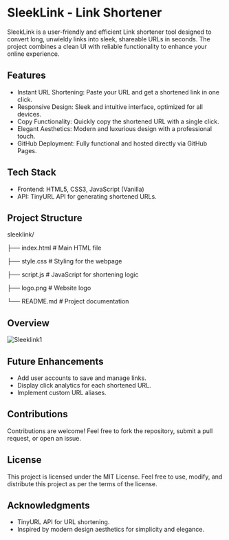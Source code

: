 
# SleekLink - Link Shortener

SleekLink is a user-friendly and efficient Link shortener tool designed to convert long, unwieldy links into sleek, shareable URLs in seconds. The project combines a clean UI with reliable functionality to enhance your online experience.
## Features

- Instant URL Shortening: Paste your URL and get a shortened link in one click.
- Responsive Design: Sleek and intuitive interface, optimized for all devices.
- Copy Functionality: Quickly copy the shortened URL with a single click.
- Elegant Aesthetics: Modern and luxurious design with a professional touch.
- GitHub Deployment: Fully functional and hosted directly via GitHub Pages.



## Tech Stack

- Frontend: HTML5, CSS3, JavaScript (Vanilla)
- API: TinyURL API for generating shortened URLs.
## Project Structure

sleeklink/

├── index.html       # Main HTML file

├── style.css        # Styling for the webpage

├── script.js        # JavaScript for shortening logic

├── logo.png         # Website logo

└── README.md        # Project documentation

##  Overview

![Sleeklink1](https://github.com/user-attachments/assets/0e04b35f-9d03-4b82-9a1d-4979275b5e15)

##  Future Enhancements
- Add user accounts to save and manage links.
- Display click analytics for each shortened URL.
- Implement custom URL aliases.


## Contributions
Contributions are welcome! Feel free to fork the repository, submit a pull request, or open an issue.




## License
This project is licensed under the MIT License.
Feel free to use, modify, and distribute this project as per the terms of the license.

## Acknowledgments
- TinyURL API for URL shortening.
- Inspired by modern design aesthetics for simplicity and elegance.
